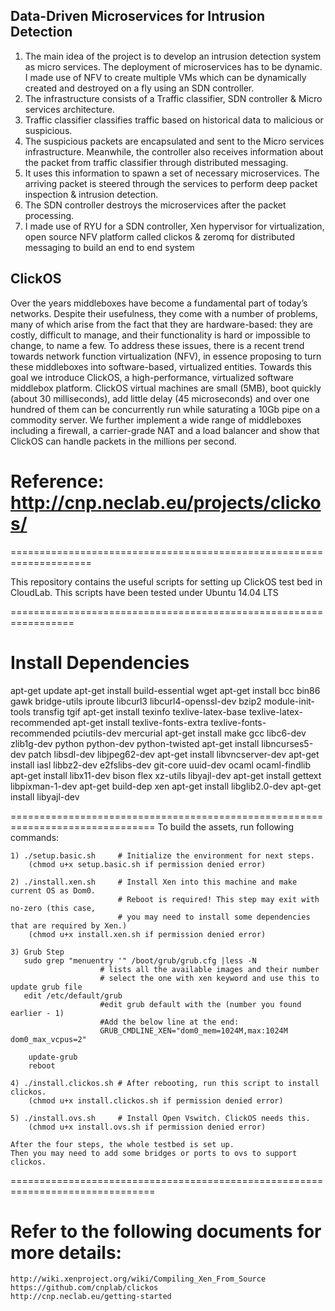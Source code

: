 ## Data-Driven Microservices for Intrusion Detection

1. The main idea of the project is to develop an intrusion detection system as micro services. The deployment of microservices has to be dynamic. I made use of NFV to create multiple VMs which can be dynamically created and destroyed on a fly using an SDN controller.
2. The infrastructure consists of a Traffic classifier, SDN controller & Micro services architecture.
3. Traffic classifier classifies traffic based on historical data to malicious or suspicious.
4. The suspicious packets are encapsulated and sent to the Micro services infrastructure. Meanwhile, the controller also receives information about the packet from traffic classifier through distributed messaging.
5. It uses this information to spawn a set of necessary microservices. The arriving packet is steered through the services to perform deep packet inspection & intrusion detection.
6. The SDN controller destroys the microservices after the packet processing.
7. I made use of RYU for a SDN controller, Xen hypervisor for virtualization, open source NFV platform called clickos & zeromq for distributed messaging to build an end to end system

## ClickOS
Over the years middleboxes have become a fundamental part of today’s networks. Despite their usefulness, 
they come with a number of problems, many of which arise from the fact that they are hardware-based: they are costly,
difficult to manage, and their functionality is hard or impossible to change, to name a few. To address these issues,
there is a recent trend towards network function virtualization (NFV), in essence proposing to turn these middleboxes into software-based,
virtualized entities. Towards this goal we introduce ClickOS, a high-performance, virtualized software middlebox platform. 
ClickOS virtual machines are small (5MB), boot quickly (about 30 milliseconds), add little delay (45 microseconds) and over one hundred of them can be concurrently run while saturating a 10Gb pipe on a commodity server.
We further implement a wide range of middleboxes including a firewall, a carrier-grade NAT and a load balancer and show that ClickOS can handle packets in the millions per second.

# Reference: http://cnp.neclab.eu/projects/clickos/
====================================================================

This repository contains the useful scripts for setting up ClickOS test bed in CloudLab. 
This scripts have been tested under Ubuntu 14.04 LTS

=================================================================
# Install Dependencies
apt-get update
apt-get install build-essential wget
apt-get install bcc bin86 gawk bridge-utils iproute libcurl3 libcurl4-openssl-dev bzip2 module-init-tools transfig tgif 
apt-get install texinfo texlive-latex-base texlive-latex-recommended 
apt-get install texlive-fonts-extra texlive-fonts-recommended pciutils-dev mercurial
apt-get install make gcc libc6-dev zlib1g-dev python python-dev python-twisted 
apt-get install libncurses5-dev patch libsdl-dev libjpeg62-dev
apt-get install libvncserver-dev
apt-get install iasl libbz2-dev e2fslibs-dev git-core uuid-dev ocaml ocaml-findlib 
apt-get install libx11-dev bison flex xz-utils libyajl-dev
apt-get install gettext libpixman-1-dev
apt-get build-dep xen
apt-get install libglib2.0-dev 
apt-get install libyajl-dev 

===============================================================================
To build the assets, run following commands: 
   
    1) ./setup.basic.sh     # Initialize the environment for next steps.
        (chmod u+x setup.basic.sh if permission denied error)
    
    2) ./install.xen.sh     # Install Xen into this machine and make current OS as Dom0. 
                            # Reboot is required! This step may exit with no-zero (this case,
                            # you may need to install some dependencies that are required by Xen.)
        (chmod u+x install.xen.sh if permission denied error)
        
    3) Grub Step
       sudo grep "menuentry '" /boot/grub/grub.cfg |less -N 
                        # lists all the available images and their number
                        # select the one with xen keyword and use this to update grub file
       edit /etc/default/grub
                        #edit grub default with the (number you found earlier - 1)
                        #Add the below line at the end:
                        GRUB_CMDLINE_XEN="dom0_mem=1024M,max:1024M dom0_max_vcpus=2"

        update-grub
        reboot
       
    4) ./install.clickos.sh # After rebooting, run this script to install clickos. 
        (chmod u+x install.clickos.sh if permission denied error)

    5) ./install.ovs.sh     # Install Open Vswitch. ClickOS needs this. 
        (chmod u+x install.ovs.sh if permission denied error)

    After the four steps, the whole testbed is set up. 
    Then you may need to add some bridges or ports to ovs to support clickos.  
    
===============================================================================
# Refer to the following documents for more details: 
    http://wiki.xenproject.org/wiki/Compiling_Xen_From_Source
    https://github.com/cnplab/clickos 
    http://cnp.neclab.eu/getting-started
